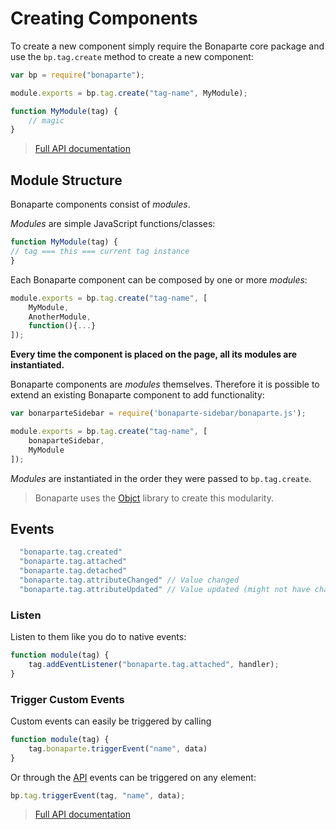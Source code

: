# Creating Components

To create a new component simply require the Bonaparte core package and use the `bp.tag.create` method to create a new component:

```javascript
var bp = require("bonaparte");

module.exports = bp.tag.create("tag-name", MyModule);

function MyModule(tag) {
    // magic
}

```
>[Full API documentation](http://www.bonaparte.io/advanced/api-core.html#bptagcreate)

## Module Structure
Bonaparte components consist of *modules*. 

_Modules_ are simple JavaScript functions/classes:
```javascript
function MyModule(tag) {
// tag === this === current tag instance
}
```
Each Bonaparte component can be composed by one or more _modules_:

```javascript
module.exports = bp.tag.create("tag-name", [
    MyModule, 
    AnotherModule, 
    function(){...}
]);

```
**Every time the component is placed on the page, all its modules are instantiated.**

Bonaparte components are *modules* themselves. Therefore it is possible to extend an existing Bonaparte component to add functionality:

```javascript
var bonarparteSidebar = require('bonaparte-sidebar/bonaparte.js');

module.exports = bp.tag.create("tag-name", [
    bonaparteSidebar,
    MyModule
]);
```

*Modules* are instantiated in the order they were passed to `bp.tag.create`.


> Bonaparte uses the [Objct](http://github.com/greenish/objct) library to create this modularity.

## Events


```javascript
  "bonaparte.tag.created"
  "bonaparte.tag.attached"
  "bonaparte.tag.detached"
  "bonaparte.tag.attributeChanged" // Value changed
  "bonaparte.tag.attributeUpdated" // Value updated (might not have changed)
```

### Listen
Listen to them like you do to native events:
```javascript
function module(tag) {
    tag.addEventListener("bonaparte.tag.attached", handler);
}
```

### Trigger Custom Events
Custom events can easily be triggered by calling
```javascript
function module(tag) {
    tag.bonaparte.triggerEvent("name", data)
}
```

Or through the [API](#api) events can be triggered on any element: 
```javascript
bp.tag.triggerEvent(tag, "name", data);
```
>[Full API documentation](http://www.bonaparte.io/advanced/api-core.html#bptagtriggerevent)